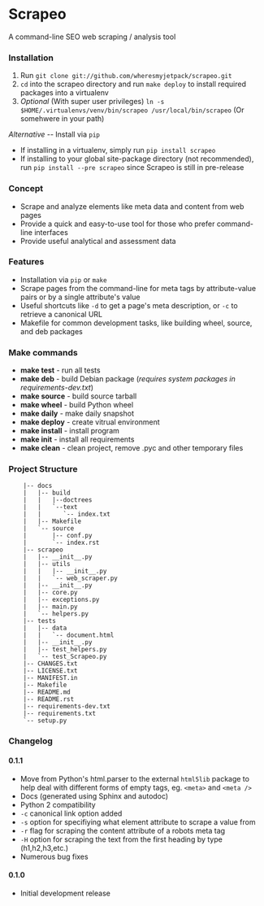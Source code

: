 Scrapeo
=======================

A command-line SEO web scraping / analysis tool

### Installation ###
1. Run `git clone git://github.com/wheresmyjetpack/scrapeo.git`
2. `cd` into the scrapeo directory and run `make deploy` to install required packages into a virtualenv
3. *Optional* (With super user privileges) `ln -s $HOME/.virtualenvs/venv/bin/scrapeo /usr/local/bin/scrapeo` (Or somehwere in your path)


*Alternative* -- Install via `pip`
* If installing in a virtualenv, simply run `pip install scrapeo`
* If installing to your global site-package directory (not recommended), run `pip install --pre scrapeo` since Scrapeo is still in pre-release


### Concept ###
* Scrape and analyze elements like meta data and content from web pages
* Provide a quick and easy-to-use tool for those who prefer command-line interfaces
* Provide useful analytical and assessment data


### Features ###
* Installation via `pip` or `make`
* Scrape pages from the command-line for meta tags by attribute-value pairs or by a single attribute's value
* Useful shortcuts like `-d` to get a page's meta description, or `-c` to retrieve a canonical URL
* Makefile for common development tasks, like building wheel, source, and deb packages


### Make commands ###


* **make test** - run all tests
* **make deb** - build Debian package (*requires system packages in requirements-dev.txt*)
* **make source** - build source tarball
* **make wheel** - build Python wheel
* **make daily** - make daily snapshot
* **make deploy** - create vitrual environment
* **make install** - install program
* **make init** - install all requirements
* **make clean** - clean project, remove .pyc and other temporary files


### Project Structure ###


```
    |-- docs
    |   |-- build
    |   |   |--doctrees
    |   |   `--text
    |   |      `-- index.txt
    |   |-- Makefile
    |   `-- source
    |       |-- conf.py
    |       `-- index.rst
    |-- scrapeo
    |   |-- __init__.py
    |   |-- utils
    |   |   |-- __init__.py
    |   |   `-- web_scraper.py
    |   |-- __init__.py
    |   |-- core.py
    |   |-- exceptions.py
    |   |-- main.py
    |   `-- helpers.py
    |-- tests
    |   |-- data
    |   |   `-- document.html
    |   |-- __init__.py
    |   |-- test_helpers.py
    |   `-- test_Scrapeo.py
    |-- CHANGES.txt
    |-- LICENSE.txt
    |-- MANIFEST.in
    |-- Makefile
    |-- README.md
    |-- README.rst
    |-- requirements-dev.txt
    |-- requirements.txt
    `-- setup.py
```

### Changelog ###

#### 0.1.1 ####
* Move from Python's html.parser to the external `html5lib` package to help deal with different forms of empty tags, eg. `<meta>` and `<meta />`
* Docs (generated using Sphinx and autodoc)
* Python 2 compatibility
* `-c` canonical link option added
* `-s` option for specifiying what element attribute to scrape a value from
* `-r` flag for scraping the content attribute of a robots meta tag
* `-H` option for scraping the text from the first heading by type (h1,h2,h3,etc.)
* Numerous bug fixes

#### 0.1.0 ####
* Initial development release
